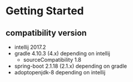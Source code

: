 # Getting Started

## compatibility version
* intellij 2017.2
* gradle 4.10.3 (4.x) depending on intellij
    * sourceCompatibility 1.8
* spring-boot 2.1.18 (2.1.x) depending on gradle
* adoptopenjdk-8 depending on intellij

